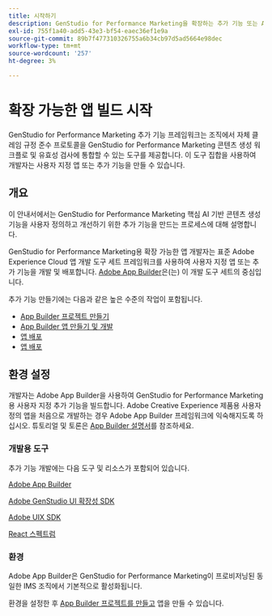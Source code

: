 ```yaml
---
title: 시작하기
description: GenStudio for Performance Marketing을 확장하는 추가 기능 또는 App Builder 앱 빌드를 시작합니다.
exl-id: 755f1a40-add5-43e3-bf54-eaec36ef1e9a
source-git-commit: 89b7f477310326755a6b34cb97d5ad5664e98dec
workflow-type: tm+mt
source-wordcount: '257'
ht-degree: 3%

---
```


# 확장 가능한 앱 빌드 시작

GenStudio for Performance Marketing 추가 기능 프레임워크는 조직에서 자체 클레임 규정 준수 프로토콜을 GenStudio for Performance Marketing 콘텐츠 생성 워크플로 및 유효성 검사에 통합할 수 있는 도구를 제공합니다. 이 도구 집합을 사용하여 개발자는 사용자 지정 앱 또는 추가 기능을 만들 수 있습니다.

## 개요

이 안내서에서는 GenStudio for Performance Marketing 핵심 AI 기반 콘텐츠 생성 기능을 사용자 정의하고 개선하기 위한 추가 기능을 만드는 프로세스에 대해 설명합니다.

GenStudio for Performance Marketing용 확장 가능한 앱 개발자는 표준 Adobe Experience Cloud 앱 개발 도구 세트 프레임워크를 사용하여 사용자 지정 앱 또는 추가 기능을 개발 및 배포합니다. [Adobe App Builder](https://developer.adobe.com/app-builder/)은(는) 이 개발 도구 세트의 중심입니다.

추가 기능 만들기에는 다음과 같은 높은 수준의 작업이 포함됩니다.

* [App Builder 프로젝트 만들기](create-project.md)
* [App Builder 앱 만들기 및 개발](create-app.md)
* [앱 배포](deploy-app.md)
* [앱 배포](distribute-app.md)

## 환경 설정

개발자는 Adobe App Builder을 사용하여 GenStudio for Performance Marketing용 사용자 지정 추가 기능을 빌드합니다. Adobe Creative Experience 제품용 사용자 정의 앱을 처음으로 개발하는 경우 Adobe App Builder 프레임워크에 익숙해지도록 하십시오. 튜토리얼 및 토론은 [App Builder 설명서](https://developer.adobe.com/app-builder/docs/overview/)를 참조하세요.

### 개발용 도구

추가 기능 개발에는 다음 도구 및 리소스가 포함되어 있습니다.

[Adobe App Builder](https://developer.adobe.com/app-builder/)

[Adobe GenStudio UI 확장성 SDK](https://github.com/adobe/genstudio-uix-sdk)

[Adobe UIX SDK](https://github.com/adobe/uix-sdk)

[React 스펙트럼](https://react-spectrum.adobe.com/react-spectrum/getting-started.html)

### 환경

Adobe App Builder은 GenStudio for Performance Marketing이 프로비저닝된 동일한 IMS 조직에서 기본적으로 활성화됩니다.

환경을 설정한 후 [App Builder 프로젝트를 만들고](create-project.md) 앱을 만들 수 있습니다.

